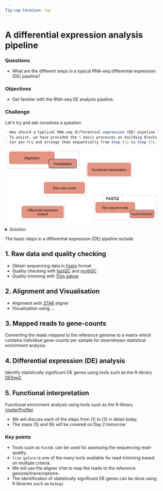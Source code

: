 ```yaml
---
fig-cap-location: top
---
```


# A differential expression analysis pipeline

<div class="questions">

### Questions

- What are the different steps in a typical RNA-seq differential expression (DE) pipeline?
</div>  

<div class="objectives">

### Objectives

- Get familier with the RNA-seq DE analysis pipeline.

</div>  

<div class="challenge">

### Challenge

Let's try and ask ourselves a question 
```r
- How should a typlical RNA-seq differential expression (DE) pipeline look like?
- To assist, we have provided the 5 basic processes as building blocks in the figure below. But these are placed in no particular order.
- Can you try and arrange them sequentially from Step (1) to Step (5). 
```

![Arrange the steps in differential expression analysis](/fig/Basic_DE_pipeline_puzzle.png)

<details>
<summary>Solution</summary>

![A typical differential expression analysis pipeline](/fig/Basic_DE_pipeline.png)

</details>
</div>  



<div class="challenge">




The basic steps in a differential expression (DE) pipeline include

## 1. Raw data and quality checking
- Obtain sequencing data in [Fastq](https://sapac.support.illumina.com/bulletins/2016/04/fastq-files-explained.html) format 
- Quality checking with [fastQC](https://www.bioinformatics.babraham.ac.uk/projects/fastqc/) and [multiQC](https://multiqc.info/examples/wgs/multiqc_report.html)
- Quality trimming with [Trim galore](bioinformatics.babraham.ac.uk/projects/trim_galore/)

## 2. Alignment and Visualisation
- Alignment with [STAR](https://github.com/alexdobin/STAR) aligner
- Visualisation using ...

## 3. Mapped reads to gene-counts
Converting the reads mapped to the reference genome to a matrix which contains individual gene-counts per sample for downstream statistical enrichment analysis. 

## 4. Differential expression (DE) analysis
Identify statistically significant DE genes using tools such as the R-library [DESeq2](https://bioconductor.org/packages/release/bioc/html/DESeq2.html).

## 5. Functional interpretation
Functional enrichment analysis using tools such as the R-library [clusterProfiler](https://bioconductor.org/packages/release/bioc/html/clusterProfiler.html). 

- We will discuss each of the steps from (1) to (3) in detail today.
- The steps (5) and (6) will be covered on Day 2 tomorrow.


<div class="keypoints">

### Key points

- Tools such as `FastQC` can be used for assessing the sequencing read-quality.
- `Trim galore` is one of the many tools available for read-trimming based on multiple criteria.
- We will use the aligner `STAR` to map the reads to the reference genome/transcriptome.
- The identification of statistically significant DE genes can be done using R libraries such as `DeSeq2`.

</div>  






